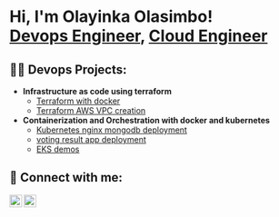 <h1>Hi, I'm Olayinka Olasimbo! <br/><a href="https://github.com/donwaikay">Devops Engineer</a>, <a href="https://www.linkedin.com/in/olayinkaolasimbo/">Cloud Engineer</a>

<h2>👨‍💻 Devops Projects:</h2>

- <b>Infrastructure as code using terraform</b>
  - [Terraform with docker](https://github.com/donwaikay/terraform-docker)
  - [Terraform AWS VPC creation](https://github.com/donwaikay/terraform_aws_vpc_creation)
- <b>Containerization and Orchestration with docker and kubernetes</b>
  - [Kubernetes nginx mongodb deployment](https://github.com/donwaikay/kubernetes_nginx_mongodb)
  - [voting result app deployment](https://github.com/donwaikay/voting_result_app_k8s.git)
  - [EKS demos](https://github.com/donwaikay/eks-demos)

<h2> 🤳 Connect with me:</h2>

[<img align="left" alt="JoshMadakor | Twitter" width="22px" src="https://cdn.jsdelivr.net/npm/simple-icons@v3/icons/twitter.svg" />][twitter]
[<img align="left" alt="JoshMadakor | LinkedIn" width="22px" src="https://cdn.jsdelivr.net/npm/simple-icons@v3/icons/linkedin.svg" />][linkedin]

[twitter]: https://twitter.com/donwaikay
[linkedin]: https://linkedin.com/in/olayinkaolasimbo

<!--
**joshmadakor1/joshmadakor1** is a ✨ _special_ ✨ repository because its `README.md` (this file) appears on your GitHub profile.

Here are some ideas to get you started:

- 🔭 I’m currently working on ...
- 🌱 I’m currently learning ...
- 👯 I’m looking to collaborate on ...
- 🤔 I’m looking for help with ...
- 💬 Ask me about ...
- 📫 How to reach me: ...
- 😄 Pronouns: ...
- ⚡ Fun fact: ...
-->
